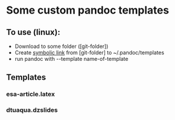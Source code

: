 # Some custom pandoc templates

## To use (linux):

- Download to some folder ([git-folder])
- Create [symbolic link](http://help.hardhathosting.com/question.php/95) from [git-folder] to ~/.pandoc/templates
- run pandoc with --template name-of-template
 

## Templates


### esa-article.latex


### dtuaqua.dzslides

